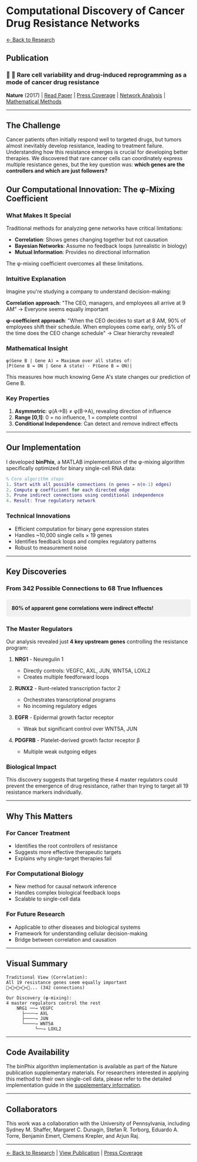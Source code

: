 # Computational Discovery of Cancer Drug Resistance Networks

[← Back to Research](/research)

## Publication
### 🧬 💊 Rare cell variability and drug-induced reprogramming as a mode of cancer drug resistance
**Nature** (2017) | [Read Paper](https://www.nature.com/articles/nature22794) | [Press Coverage](https://www.udel.edu/udaily/2017/june/nature-random-variations-cancer-drug-resistance/) | [Network Analysis](https://www.nature.com/articles/nature22794/figures/11) | [Mathematical Methods](https://static-content.springer.com/esm/art%3A10.1038%2Fnature22794/MediaObjects/41586_2017_BFnature22794_MOESM1_ESM.pdf#page=1)

---

## The Challenge

Cancer patients often initially respond well to targeted drugs, but tumors almost inevitably develop resistance, leading to treatment failure. Understanding how this resistance emerges is crucial for developing better therapies. We discovered that rare cancer cells can coordinately express multiple resistance genes, but the key question was: **which genes are the controllers and which are just followers?**

## Our Computational Innovation: The φ-Mixing Coefficient

### What Makes It Special

Traditional methods for analyzing gene networks have critical limitations:
- **Correlation**: Shows genes changing together but not causation
- **Bayesian Networks**: Assume no feedback loops (unrealistic in biology)
- **Mutual Information**: Provides no directional information

The φ-mixing coefficient overcomes all these limitations.

### Intuitive Explanation

Imagine you're studying a company to understand decision-making:

**Correlation approach**: "The CEO, managers, and employees all arrive at 9 AM" → Everyone seems equally important

**φ-coefficient approach**: "When the CEO decides to start at 8 AM, 90% of employees shift their schedule. When employees come early, only 5% of the time does the CEO change schedule" → Clear hierarchy revealed!

### Mathematical Insight

```
φ(Gene B | Gene A) = Maximum over all states of:
|P(Gene B = ON | Gene A state) - P(Gene B = ON)|
```

This measures how much knowing Gene A's state changes our prediction of Gene B.

### Key Properties

1. **Asymmetric**: φ(A→B) ≠ φ(B→A), revealing direction of influence
2. **Range [0,1]**: 0 = no influence, 1 = complete control
3. **Conditional Independence**: Can detect and remove indirect effects

---

## Our Implementation

I developed **binPhix**, a MATLAB implementation of the φ-mixing algorithm specifically optimized for binary single-cell RNA data:

```matlab
% Core algorithm steps
1. Start with all possible connections (n genes → n(n-1) edges)
2. Compute φ coefficient for each directed edge
3. Prune indirect connections using conditional independence
4. Result: True regulatory network
```

### Technical Innovations
- Efficient computation for binary gene expression states
- Handles ~10,000 single cells × 19 genes
- Identifies feedback loops and complex regulatory patterns
- Robust to measurement noise

---

## Key Discoveries

### From 342 Possible Connections to 68 True Influences

<div style="background-color: #f0f0f0; padding: 15px; border-radius: 5px; margin: 20px 0;">
<strong>80% of apparent gene correlations were indirect effects!</strong>
</div>

### The Master Regulators

Our analysis revealed just **4 key upstream genes** controlling the resistance program:

1. **NRG1** - Neuregulin 1
   - Directly controls: VEGFC, AXL, JUN, WNT5A, LOXL2
   - Creates multiple feedforward loops
   
2. **RUNX2** - Runt-related transcription factor 2
   - Orchestrates transcriptional programs
   - No incoming regulatory edges
   
3. **EGFR** - Epidermal growth factor receptor
   - Weak but significant control over WNT5A, JUN
   
4. **PDGFRB** - Platelet-derived growth factor receptor β
   - Multiple weak outgoing edges

### Biological Impact

This discovery suggests that targeting these 4 master regulators could prevent the emergence of drug resistance, rather than trying to target all 19 resistance markers individually.

---

## Why This Matters

### For Cancer Treatment
- Identifies the root controllers of resistance
- Suggests more effective therapeutic targets
- Explains why single-target therapies fail

### For Computational Biology
- New method for causal network inference
- Handles complex biological feedback loops
- Scalable to single-cell data

### For Future Research
- Applicable to other diseases and biological systems
- Framework for understanding cellular decision-making
- Bridge between correlation and causation

---

## Visual Summary

```
Traditional View (Correlation):
All 19 resistance genes seem equally important
🔴↔️🔴↔️🔴↔️🔴↔️🔴... (342 connections)

Our Discovery (φ-mixing):
4 master regulators control the rest
    NRG1 ──→ VEGFC
      ├────→ AXL
      ├────→ JUN      
      └────→ WNT5A
           └──→ LOXL2
```

---

## Code Availability

The binPhix algorithm implementation is available as part of the Nature publication supplementary materials. For researchers interested in applying this method to their own single-cell data, please refer to the detailed implementation guide in the [supplementary information](https://static-content.springer.com/esm/art%3A10.1038%2Fnature22794/MediaObjects/41586_2017_BFnature22794_MOESM1_ESM.pdf#page=1).

---

## Collaborators

This work was a collaboration with the University of Pennsylvania, including Sydney M. Shaffer, Margaret C. Dunagin, Stefan R. Torborg, Eduardo A. Torre, Benjamin Emert, Clemens Krepler, and Arjun Raj.

---

[← Back to Research](/research) | [View Publication](https://www.nature.com/articles/nature22794) | [Press Coverage](/press)
